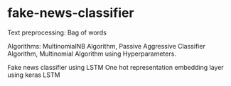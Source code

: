 # fake-news-classifier

Text preprocessing: Bag of words

Algorithms:
MultinomialNB Algorithm,
Passive Aggressive Classifier Algorithm,
Multinomial Algorithm using Hyperparameters.

Fake news classifier using LSTM
One hot representation
embedding layer using keras
LSTM
